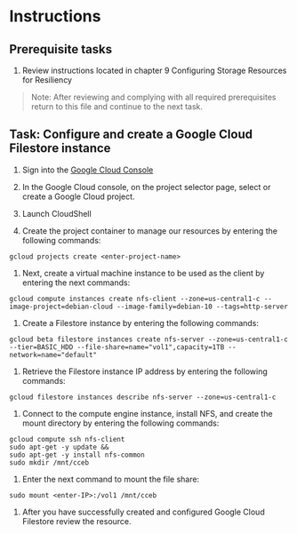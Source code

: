 # Instructions

## Prerequisite tasks

1. Review instructions located in chapter 9 Configuring Storage Resources for Resiliency
> Note: After reviewing and complying with all required prerequisites return to this file and continue to the next task.

## Task: Configure and create a Google Cloud Filestore instance

1.	Sign into the [Google Cloud Console](https://console.cloud.google.com/)

1.	In the Google Cloud console, on the project selector page, select or create a Google Cloud project.

1.	Launch CloudShell

1.	Create the project container to manage our resources by entering the following commands:
```
gcloud projects create <enter-project-name>
```
1.	Next, create a virtual machine instance to be used as the client by entering the next commands:
```
gcloud compute instances create nfs-client --zone=us-central1-c --image-project=debian-cloud --image-family=debian-10 --tags=http-server
```
1.	Create a Filestore instance by entering the following commands:
```
gcloud beta filestore instances create nfs-server --zone=us-central1-c --tier=BASIC_HDD --file-share=name="vol1",capacity=1TB --network=name="default"
```
1.	Retrieve the Filestore instance IP address by entering the following commands:
```
gcloud filestore instances describe nfs-server --zone=us-central1-c
```
1.	Connect to the compute engine instance, install NFS, and create the mount directory by entering the following commands:
```
gcloud compute ssh nfs-client
sudo apt-get -y update &&
sudo apt-get -y install nfs-common
sudo mkdir /mnt/cceb
```
1.	Enter the next command to mount the file share:
```
sudo mount <enter-IP>:/vol1 /mnt/cceb
```
1.	After you have successfully created and configured Google Cloud Filestore review the resource.

